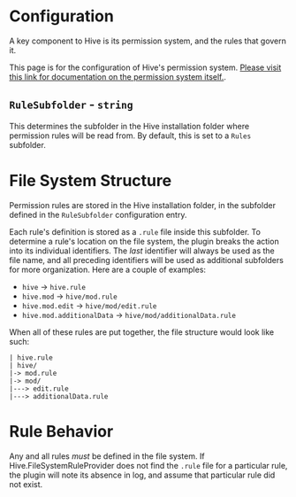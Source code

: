 ﻿# Configuration

A key component to Hive is its permission system, and the rules that govern it.

This page is for the configuration of Hive's permission system. [Please visit this link for documentation on the permission system itself.](https://github.com/Atlas-Rhythm/Hive/blob/master/Hive.Permissions/docs/Usage.md).

## `RuleSubfolder` - `string`

This determines the subfolder in the Hive installation folder where permission rules will be read from. By default, this is set to a `Rules` subfolder.

# File System Structure

Permission rules are stored in the Hive installation folder, in the subfolder defined in the `RuleSubfolder` configuration entry.

Each rule's definition is stored as a `.rule` file inside this subfolder. To determine a rule's location on the file system, the plugin breaks the action into its individual identifiers. The *last* identifier will always be used as the file name, and all preceding identifiers will be used as additional subfolders for more organization. Here are a couple of examples:
- `hive` -> `hive.rule`
- `hive.mod` -> `hive/mod.rule`
- `hive.mod.edit` -> `hive/mod/edit.rule`
- `hive.mod.additionalData` -> `hive/mod/additionalData.rule`

When all of these rules are put together, the file structure would look like such:

```
| hive.rule
| hive/
|-> mod.rule
|-> mod/
|---> edit.rule
|---> additionalData.rule
```

# Rule Behavior

Any and all rules *must* be defined in the file system. If Hive.FileSystemRuleProvider does not find the `.rule` file for a particular rule, the plugin will note its absence in log, and assume that particular rule did not exist.